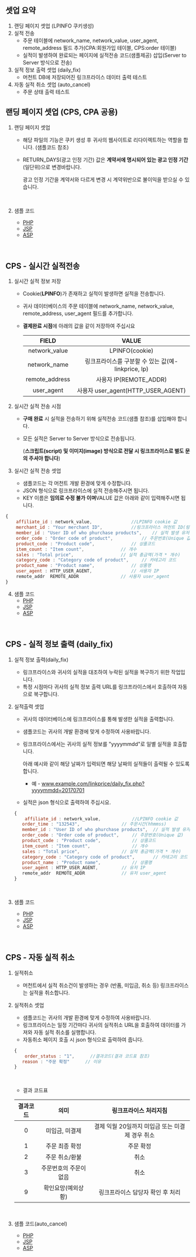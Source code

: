 ## 셋업 요약

1. 랜딩 페이지 셋업 (LPINFO 쿠키생성)
2. 실적 전송
   * 주문 테이블에 network_name, network_value, user_agent, remote_address 필드 추가(CPA:회원가입 테이블, CPS:order 테이블)
   * 실적이 발생하여 완료되는 페이지에 실적전송 코드(샘플제공) 삽입(Server to Server 방식으로 전송)
3. 실적 정보 출력 셋업 (daily_fix)
   * 머천트 DB에 저장되어진 링크프라이스 데이터 출력 테스트
4. 자동 실적 취소 셋업 (auto_cancel)
   * 주문 상태 출력 테스트



## 랜딩 페이지 셋업 (CPS, CPA 공용)

1. 랜딩 페이지 셋업

   - 해당 파일의 기능은 쿠키 생성 후 귀사의 웹사이트로 리다이렉트하는 역할을 합니다. (샘플코드 참조) 

   - RETURN_DAYS(광고 인정 기간) 값은 **계약서에 명시되어 있는 광고 인정 기간**(일단위)으로 변경바랍니다.

     광고 인정 기간을 계약서와 다르게 변경 시 계약위반으로 불이익을 받으실 수 있습니다.

     ​

2. 샘플 코드

   - [PHP](https://github.com/linkprice/MerchantSetup/blob/master/CPS/PHP/lpfront.php)
   - [JSP](https://github.com/linkprice/MerchantSetup/blob/master/CPS/JSP/lpfront.jsp)
   - [ASP](https://github.com/linkprice/MerchantSetup/blob/master/CPS/ASP/lpfront.asp)

   ​

## CPS - 실시간 실적전송

1. 실시간 실적 정보 저장

   - Cookie(**LPINFO**)가 존재하고 실적이 발생하면 실적을 전송합니다.

   - 귀사 데이터베이스의 주문 테이블에 network_name, network_value, remote_address, user_agent 필드를 추가합니다.

   - **결제완료 시점**에  아래의 값을 같이 저장하여 주십시요

     |     FIELD      |                VALUE                |
     | :------------: | :---------------------------------: |
     | network_value  |           LPINFO(cookie)            |
     |  network_name  | 링크프라이스를 구분할 수 있는 값(예-linkprice, lp) |
     | remote_address |         사용자 IP(REMOTE_ADDR)         |
     |   user_agent   |   사용자 user_agent(HTTP_USER_AGENT)   |

2. 실시간 실적 전송 시점

   - **구매 완료** 시 실적을 전송하기 위해 실적전송 코드(샘플 참조)를 삽입해야 합니다.

   - 모든 실적은 Server to Server 방식으로 전송됩니다.

     (**스크립트(script) 및 이미지(image) 방식으로 전달 시 링크프라이스로 별도 문의 주셔야 합니다**)

3. 실시간 실적 전송 셋업

   - 샘플코드는 각 머천트 개발 환경에 맞게 수정합니다.
   - JSON 형식으로 링크프라이스에 실적 전송해주시면 됩니다.
   - KEY 이름은 **임의로 수정 불가 이며**VALUE 값은 아래와 같이 입력해주시면 됩니다.

```javascript
{
	affiliate_id : network_value,				//LPINFO cookie 값
	merchant_id : "Your merchant ID",			//링크프라이스 머천트 ID(링크프라이스에서 지정, 셋업시 전달 드림)
  	member_id : "User ID of who phurchase products",	// 실적 발생 유저 ID
  	order_code : "Order code of product",			// 주문번호(Unique 값)
  	product_code : "Product code",				// 상품코드
  	item_count : "Item count",				// 개수
  	sales : "Total price",					// 실적 총금액(가격 * 개수)
  	category_code : "Category code of product",		// 카테고리 코드
  	product_name : "Product name",				// 상품명
  	user_agent : HTTP_USER_AGENT,				// 사용자 IP
  	remote_addr  REMOTE_ADDR				// 사용자 user_agent
}
```



4. 샘플 코드
   * [PHP](https://github.com/linkprice/MerchantSetup/blob/master/sample/CPS/PHP/index.php)
   * [JSP](https://github.com/linkprice/MerchantSetup/blob/master/sample/CPS/JSP/index.jsp)
   * [ASP](https://github.com/linkprice/MerchantSetup/blob/master/sample/CPS/ASP/index.asp)

​

## CPS - 실적 정보 출력 (daily_fix)

1. 실적 정보 출력(daily_fix)

   - 링크프라이스와 귀사의 실적을 대조하여 누락된 실적을 복구하기 위한 작업입니다.
   - 특정 시점마다 귀사의 실적 정보 출력 URL를 링크프라이스에서 호출하여 자동으로 복구합니다.

2. 실적출력 셋업

   - 귀사의 데이터베이스에 링크프라이스를 통해 발생한 실적을 출력합니다.

   - 샘플코드는 귀사의 개발 환경에 맞게 수정하여 사용바랍니다.

   - 링크프라이스에서는 귀사의 실적 정보를 "yyyymmdd"로 일별 실적을 호출합니다.

     아래 예시와 같이 해당 날짜가 입력되면 해당 날짜의 실적들이 출력될 수 있도록 합니다.

     - 예 - www.example.com/linkprice/daily_fix.php?yyyymmdd=20170701

   - 실적은 json 형식으로 출력하여 주십시요.

   ```javascript
   {
       affiliate_id : network_value,			//LPINFO cookie 값
      order_time : "132543",				// 주문시간(hhmmss)
      member_id : "User ID of who phurchase products",	// 실적 발생 유저 ID
      order_code : "Order code of product",		// 주문번호(Unique 값)
      product_code : "Product code",			// 상품코드
      item_count : "Item count",				// 개수
      sales : "Total price",				// 실적 총금액(가격 * 개수)
      category_code : "Category code of product",		// 카테고리 코드
      product_name : "Product name",			// 상품명
      user_agent : HTTP_USER_AGENT,			// 유저 IP
      remote_addr  REMOTE_ADDR				// 유저 user_agent
   }
   ```

   ​

3. 샘플 코드

   - [PHP](https://github.com/linkprice/MerchantSetup/blob/master/CPS/PHP/daily_fix.php)
   - [JSP](https://github.com/linkprice/MerchantSetup/blob/master/CPS/JSP/daily_fix.jsp)
   - [ASP](https://github.com/linkprice/MerchantSetup/blob/master/CPS/ASP/daily_fix.asp)

   ​

## CPS - 자동 실적 취소

1. 실적취소

   - 머천트에서 실적 취소건이 발생하는 경우 (반품, 미입금, 취소 등) 링크프라이스는 실적을 취소합니다.

2. 실적취소 셋업

   - 샘플코드는 귀사의 개발 환경에 맞게 수정하여 사용바랍니다.
   - 링크프라이스는 일정 기간마다 귀사의 실적취소 URL을 호출하여 데이터를 가져와 자동 실적 취소를 실행합니다.
   - 자동취소 페이지 호출 시 json 형식으로 출력하여 줍니다.

   ```javascript
   {
       order_status : "1",		//결과코드(결과 코드표 참조)
      reason : "주문 확정"		// 이유
   }
   ```

   ​

   - 결과 코드표

   | 결과코드 |      의미      |         링크프라이스 처리지침          |
   | :--: | :----------: | :--------------------------: |
   |  0   |   미입금, 미결제   | 결제 익월 20일까지 미입금 또는 미결제 경우 취소 |
   |  1   |   주문 최종 확정   |            주문 확정             |
   |  2   |   주문 취소/환불   |              취소              |
   |  3   | 주문번호의 주문이 없음 |              취소              |
   |  9   |  확인요망(예외상황)  |      링크프라이스 담당자 확인 후 처리      |

   ​

3. 샘플 코드(auto_cancel)

   * [PHP](https://github.com/linkprice/MerchantSetup/blob/master/CPS/PHP/auto_cancel.php)
   * [JSP](https://github.com/linkprice/MerchantSetup/blob/master/CPS/JSP/auto_cancel.jsp)
   * [ASP](https://github.com/linkprice/MerchantSetup/blob/master/CPS/ASP/auto_cancel.asp)


